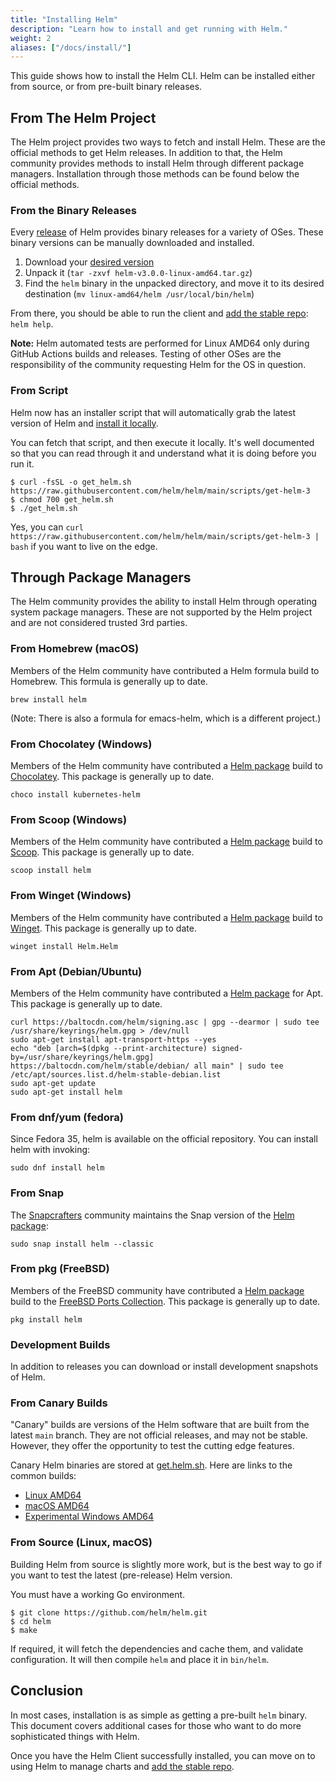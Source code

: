 ```yaml
---
title: "Installing Helm"
description: "Learn how to install and get running with Helm."
weight: 2
aliases: ["/docs/install/"]
---
```


This guide shows how to install the Helm CLI. Helm can be installed either from
source, or from pre-built binary releases.

## From The Helm Project

The Helm project provides two ways to fetch and install Helm. These are the
official methods to get Helm releases. In addition to that, the Helm community
provides methods to install Helm through different package managers.
Installation through those methods can be found below the official methods.

### From the Binary Releases

Every [release](https://github.com/helm/helm/releases) of Helm provides binary
releases for a variety of OSes. These binary versions can be manually downloaded
and installed.

1. Download your [desired version](https://github.com/helm/helm/releases)
2. Unpack it (`tar -zxvf helm-v3.0.0-linux-amd64.tar.gz`)
3. Find the `helm` binary in the unpacked directory, and move it to its desired
   destination (`mv linux-amd64/helm /usr/local/bin/helm`)

From there, you should be able to run the client and [add the stable
repo](https://helm.sh/docs/intro/quickstart/#initialize-a-helm-chart-repository):
`helm help`.

**Note:** Helm automated tests are performed for Linux AMD64 only during
GitHub Actions builds and releases. Testing of other OSes are the responsibility of
the community requesting Helm for the OS in question.

### From Script

Helm now has an installer script that will automatically grab the latest version
of Helm and [install it
locally](https://raw.githubusercontent.com/helm/helm/main/scripts/get-helm-3).

You can fetch that script, and then execute it locally. It's well documented so
that you can read through it and understand what it is doing before you run it.

```console
$ curl -fsSL -o get_helm.sh https://raw.githubusercontent.com/helm/helm/main/scripts/get-helm-3
$ chmod 700 get_helm.sh
$ ./get_helm.sh
```

Yes, you can `curl
https://raw.githubusercontent.com/helm/helm/main/scripts/get-helm-3 | bash` if
you want to live on the edge.

## Through Package Managers

The Helm community provides the ability to install Helm through operating system
package managers. These are not supported by the Helm project and are not
considered trusted 3rd parties.

### From Homebrew (macOS)

Members of the Helm community have contributed a Helm formula build to Homebrew.
This formula is generally up to date.

```console
brew install helm
```

(Note: There is also a formula for emacs-helm, which is a different project.)

### From Chocolatey (Windows)

Members of the Helm community have contributed a [Helm
package](https://chocolatey.org/packages/kubernetes-helm) build to
[Chocolatey](https://chocolatey.org/). This package is generally up to date.

```console
choco install kubernetes-helm
```

### From Scoop (Windows)

Members of the Helm community have contributed a [Helm
package](https://github.com/ScoopInstaller/Main/blob/master/bucket/helm.json) build to [Scoop](https://scoop.sh). This package is generally up to date.

```console
scoop install helm
```

### From Winget (Windows)

Members of the Helm community have contributed a [Helm
package](https://github.com/microsoft/winget-pkgs/tree/master/manifests/h/Helm/Helm) build to [Winget](https://learn.microsoft.com/en-us/windows/package-manager/). This package is generally up to date.

```console
winget install Helm.Helm
```

### From Apt (Debian/Ubuntu)

Members of the Helm community have contributed a [Helm
package](https://helm.baltorepo.com/stable/debian/) for Apt. This package is
generally up to date.

```console
curl https://baltocdn.com/helm/signing.asc | gpg --dearmor | sudo tee /usr/share/keyrings/helm.gpg > /dev/null
sudo apt-get install apt-transport-https --yes
echo "deb [arch=$(dpkg --print-architecture) signed-by=/usr/share/keyrings/helm.gpg] https://baltocdn.com/helm/stable/debian/ all main" | sudo tee /etc/apt/sources.list.d/helm-stable-debian.list
sudo apt-get update
sudo apt-get install helm
```

### From dnf/yum (fedora)
Since Fedora 35, helm is available on the official repository.
You can install helm with invoking:

```console
sudo dnf install helm
```

### From Snap

The [Snapcrafters](https://github.com/snapcrafters) community maintains the Snap
version of the [Helm package](https://snapcraft.io/helm):

```console
sudo snap install helm --classic
```

### From pkg (FreeBSD)

Members of the FreeBSD community have contributed a [Helm
package](https://www.freshports.org/sysutils/helm) build to the
[FreeBSD Ports Collection](https://man.freebsd.org/ports).
This package is generally up to date.

```console
pkg install helm
```

### Development Builds

In addition to releases you can download or install development snapshots of
Helm.

### From Canary Builds

"Canary" builds are versions of the Helm software that are built from the latest
`main` branch. They are not official releases, and may not be stable. However,
they offer the opportunity to test the cutting edge features.

Canary Helm binaries are stored at [get.helm.sh](https://get.helm.sh). Here are
links to the common builds:

- [Linux AMD64](https://get.helm.sh/helm-canary-linux-amd64.tar.gz)
- [macOS AMD64](https://get.helm.sh/helm-canary-darwin-amd64.tar.gz)
- [Experimental Windows
  AMD64](https://get.helm.sh/helm-canary-windows-amd64.zip)

### From Source (Linux, macOS)

Building Helm from source is slightly more work, but is the best way to go if
you want to test the latest (pre-release) Helm version.

You must have a working Go environment.

```console
$ git clone https://github.com/helm/helm.git
$ cd helm
$ make
```

If required, it will fetch the dependencies and cache them, and validate
configuration. It will then compile `helm` and place it in `bin/helm`.

## Conclusion

In most cases, installation is as simple as getting a pre-built `helm` binary.
This document covers additional cases for those who want to do more
sophisticated things with Helm.

Once you have the Helm Client successfully installed, you can move on to using
Helm to manage charts and [add the stable
repo](https://helm.sh/docs/intro/quickstart/#initialize-a-helm-chart-repository).
